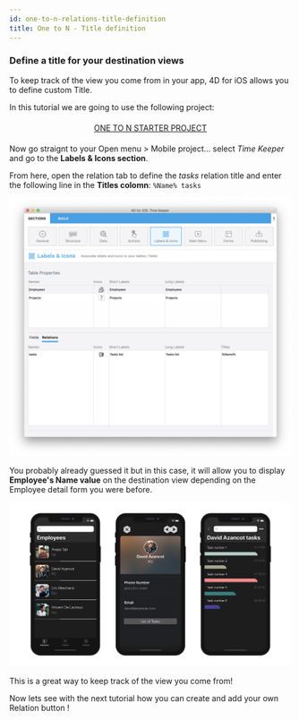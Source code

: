 ```yaml
---
id: one-to-n-relations-title-definition
title: One to N - Title definition
---
```


### Define a title for your destination views

To keep track of the view you come from in your app, 4D for iOS allows you to define custom Title.

In this tutorial we are going to use the following project:

<div markdown="1" style="text-align: center; margin-top: 20px; margin-bottom: 20px">
<a class="button"
href="../assets/en/relations/TimeKeeper.4dbase.zip">ONE TO N STARTER PROJECT</a>
</div>

Now go straignt to your Open menu > Mobile project... select *Time Keeper* and go to the **Labels & Icons section**.

From here, open the relation tab to define the *tasks* relation title and enter the following line in the **Titles colomn**: ```%Name% tasks```

![Labels & Icons relation title](assets/en/relations/labels-icons-title-definition.png)

You probably already guessed it but in this case, it will allow you to display **Employee's Name value** on the destination view depending on the Employee detail form you were before. 

![Labels & Icons relation title](assets/en/relations/relations-title-definition.png)

This is a great way to keep track of the view you come from!

Now lets see with the next tutorial how you can create and add your own Relation button !